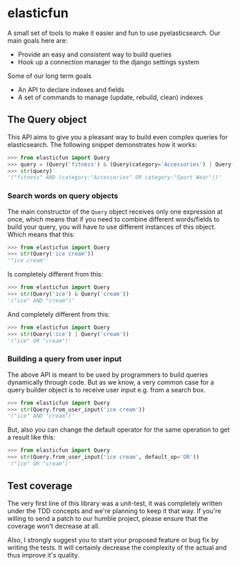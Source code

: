 # elasticfun

A small set of tools to make it easier and fun to use pyelasticsearch.
Our main goals here are:

 * Provide an easy and consistent way to build queries
 * Hook up a connection manager to the django settings system
 
Some of our long term goals

 * An API to declare indexes and fields
 * A set of commands to manage (update, rebuild, clean) indexes

## The Query object

This API aims to give you a pleasant way to build even complex queries
for elasticsearch. The following snippet demonstrates how it works:

```python
>>> from elasticfun import Query
>>> query = (Query('fitness') & (Query(category='Accessories') | Query(category='Sport Wear')))
>>> str(query)
'("fitness" AND (category:"Accessories" OR category:"Sport Wear"))'
```

### Search words on query objects

The main constructor of the `Query` object receives only one expression
at once, which means that if you need to combine different words/fields
to build your query, you will have to use different instances of this
object. Which means that this:

```python
>>> from elasticfun import Query
>>> str(Query('ice cream'))
'"ice cream"'
```

Is completely different from this:

```python
>>> from elasticfun import Query
>>> str(Query('ice') & Query('cream'))
'("ice" AND "cream")'
```

And completely different from this:

```python
>>> from elasticfun import Query
>>> str(Query('ice') | Query('cream'))
'("ice" OR "cream")'
```

### Building a query from user input

The above API is meant to be used by programmers to build queries
dynamically through code. But as we know, a very common case for a query
builder object is to receive user input e.g. from a search box.

```python
>>> from elasticfun import Query
>>> str(Query.from_user_input('ice cream'))
'("ice" AND "cream")'
```

But, also you can change the default operator for the same operation to
get a result like this:

```python
>>> from elasticfun import Query
>>> str(Query.from_user_input('ice cream', default_op='OR'))
'("ice" OR "cream")'
```

## Test coverage

The very first line of this library was a unit-test, it was completely
written under the TDD concepts and we're planning to keep it that way.
If you're willing to send a patch to our humble project, please ensure
that the coverage won't decrease at all.

Also, I strongly suggest you to start your proposed feature or bug fix
by writing the tests. It will certainly decrease the complexity of the
actual and thus improve it's quality.
